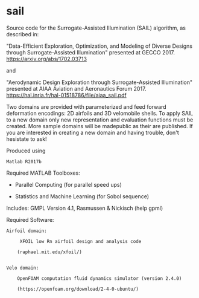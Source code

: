 # sail
Source code for the Surrogate-Assisted Illumination (SAIL) algorithm, as
described in: 

"Data-Efficient Exploration, Optimization, and Modeling of Diverse Designs
 through Surrogate-Assisted Illumination" presented at GECCO 2017. 
https://arxiv.org/abs/1702.03713

and 

"Aerodynamic Design Exploration through Surrogate-Assisted Illumination"
presented at AIAA Aviation and Aeronautics Forum 2017.
https://hal.inria.fr/hal-01518786/file/aiaa_sail.pdf


Two domains are provided with parameterized and feed forward deformation encodings: 2D airfoils and 3D velomobile shells. To apply SAIL to a new domain only new representation and evaluation functions must be created. More sample domains will be madepublic as their are published. If you are interested in creating a new domain and having trouble, don't hesistate to ask!


Produced using

    Matlab R2017b


Required MATLAB Toolboxes:

* Parallel Computing (for parallel speed ups)

* Statistics and Machine Learning (for Sobol sequence)


Includes:
    GMPL  Version 4.1, Rasmussen & Nickisch (help gpml)


Required Software:

    Airfoil domain:

         XFOIL low Rn airfoil design and analysis code 
        
        (raphael.mit.edu/xfoil/)
        
        
    Velo domain:
        
        OpenFOAM computation fluid dynamics simulator (version 2.4.0)
        
        (https://openfoam.org/download/2-4-0-ubuntu/)
